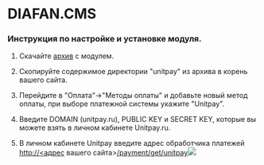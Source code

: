 # DIAFAN.CMS

### Инструкция по настройке и установке модуля. <a id="instrukciya-po-nastroike-i-ustanovke-modulya"></a>

1. Скачайте [архив](https://github.com/unitpay/diafan-module) с модулем.

2. Скопируйте содержимое директории "unitpay" из архива в корень вашего сайта.

3. Перейдите в "Оплата"-&gt;"Методы оплаты" и добавьте новый метод оплаты, при выборе платежной системы укажите "Unitpay".

4. Введите DOMAIN \(unitpay.ru\), PUBLIC KEY и SECRET KEY, которые вы можете взять в личном кабинете Unitpay.ru.

5. В личном кабинете Unitpay введите адрес обработчика платежей [http://](http://diafan.app/payment/get/unitpay)​[&lt;адрес](http://xn--/%3C-8cdug0fj/) вашего сайта&gt;[/payment/get/unitpay![](https://d33v4339jhl8k0.cloudfront.net/docs/assets/551a91dbe4b0221aadf24410/images/583ffc2dc6979106d3738e1d/file-cDEUFxJ665.png)](http://diafan.app/payment/get/unitpay)

